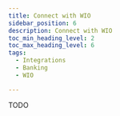 ```yaml
---
title: Connect with WIO
sidebar_position: 6
description: Connect with WIO
toc_min_heading_level: 2
toc_max_heading_level: 6
tags:
  - Integrations
  - Banking
  - WIO

---
```


TODO